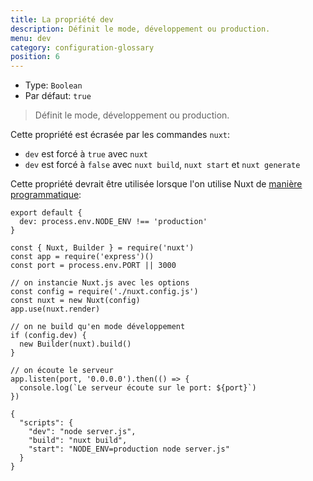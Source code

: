 ```yaml
---
title: La propriété dev
description: Définit le mode, développement ou production.
menu: dev
category: configuration-glossary
position: 6
---
```


- Type: `Boolean`
- Par défaut: `true`

> Définit le mode, développement ou production.

Cette propriété est écrasée par les commandes `nuxt`:

- `dev` est forcé à `true` avec `nuxt`
- `dev` est forcé à `false` avec `nuxt build`, `nuxt start` et `nuxt generate`

Cette propriété devrait être utilisée lorsque l'on utilise Nuxt de [manière programmatique](/docs/2.x//internals-glossary/nuxt):

```js{}[nuxt.config.js]
export default {
  dev: process.env.NODE_ENV !== 'production'
}
```

```js{}[server.js]
const { Nuxt, Builder } = require('nuxt')
const app = require('express')()
const port = process.env.PORT || 3000

// on instancie Nuxt.js avec les options
const config = require('./nuxt.config.js')
const nuxt = new Nuxt(config)
app.use(nuxt.render)

// on ne build qu'en mode développement
if (config.dev) {
  new Builder(nuxt).build()
}

// on écoute le serveur
app.listen(port, '0.0.0.0').then(() => {
  console.log(`Le serveur écoute sur le port: ${port}`)
})
```

```json{}[package.json]
{
  "scripts": {
    "dev": "node server.js",
    "build": "nuxt build",
    "start": "NODE_ENV=production node server.js"
  }
}
```
